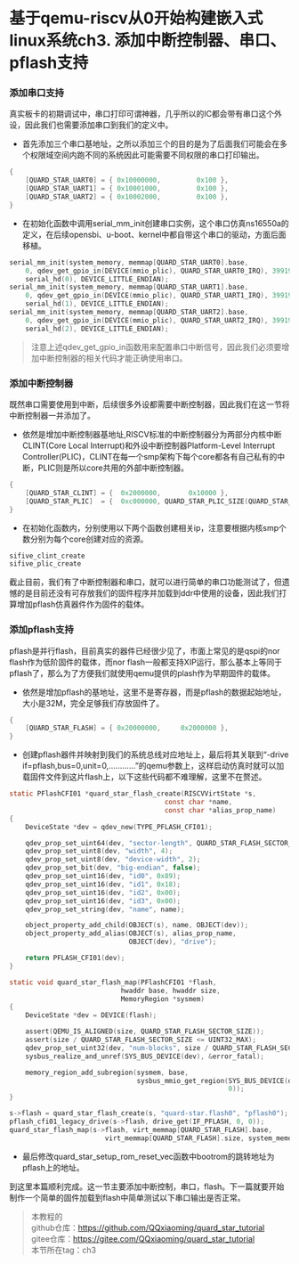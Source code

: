 # 基于qemu-riscv从0开始构建嵌入式linux系统ch3. 添加中断控制器、串口、pflash支持

### 添加串口支持

真实板卡的初期调试中，串口打印可谓神器，几乎所以的IC都会带有串口这个外设，因此我们也需要添加串口到我们的定义中。

- 首先添加三个串口基地址，之所以添加三个的目的是为了后面我们可能会在多个权限域空间内跑不同的系统因此可能需要不同权限的串口打印输出。

```c
{
    [QUARD_STAR_UART0] = { 0x10000000,         0x100 },
    [QUARD_STAR_UART1] = { 0x10001000,         0x100 },
    [QUARD_STAR_UART2] = { 0x10002000,         0x100 },
}
```

- 在初始化函数中调用serial_mm_init创建串口实例，这个串口仿真ns16550a的定义，在后续opensbi、u-boot、kernel中都自带这个串口的驱动，方面后面移植。

```c
serial_mm_init(system_memory, memmap[QUARD_STAR_UART0].base,
    0, qdev_get_gpio_in(DEVICE(mmio_plic), QUARD_STAR_UART0_IRQ), 399193,
    serial_hd(0), DEVICE_LITTLE_ENDIAN);
serial_mm_init(system_memory, memmap[QUARD_STAR_UART1].base,
    0, qdev_get_gpio_in(DEVICE(mmio_plic), QUARD_STAR_UART1_IRQ), 399193,
    serial_hd(1), DEVICE_LITTLE_ENDIAN);
serial_mm_init(system_memory, memmap[QUARD_STAR_UART2].base,
    0, qdev_get_gpio_in(DEVICE(mmio_plic), QUARD_STAR_UART2_IRQ), 399193,
    serial_hd(2), DEVICE_LITTLE_ENDIAN);
```

> 注意上述qdev_get_gpio_in函数用来配置串口中断信号，因此我们必须要增加中断控制器的相关代码才能正确使用串口。

### 添加中断控制器

既然串口需要使用到中断，后续很多外设都需要中断控制器，因此我们在这一节将中断控制器一并添加了。

- 依然是增加中断控制器基地址,RISCV标准的中断控制器分为两部分内核中断CLINT(Core Local Interrupt)和外设中断控制器Platform-Level Interrupt Controller(PLIC)，CLINT在每一个smp架构下每个core都各有自己私有的中断，PLIC则是所以core共用的外部中断控制器。

```c
{
    [QUARD_STAR_CLINT] = {  0x2000000,       0x10000 },
    [QUARD_STAR_PLIC]  = {  0xc000000, QUARD_STAR_PLIC_SIZE(QUARD_STAR_CPUS_MAX * 2) },
}
```

- 在初始化函数内，分别使用以下两个函数创建相关ip，注意要根据内核smp个数分别为每个core创建对应的资源。

```c
sifive_clint_create
sifive_plic_create
```

截止目前，我们有了中断控制器和串口，就可以进行简单的串口功能测试了，但遗憾的是目前还没有可存放我们的固件程序并加载到ddr中使用的设备，因此我们打算增加pflash仿真器件作为固件的载体。

### 添加pflash支持

pflash是并行flash，目前真实的器件已经很少见了，市面上常见的是qspi的nor flash作为低阶固件的载体，而nor flash一般都支持XIP运行，那么基本上等同于pflash了，那么为了方便我们就使用qemu提供的plash作为早期固件的载体。

- 依然是增加pflash的基地址，这里不是寄存器，而是pflash的数据起始地址，大小是32M，完全足够我们存放固件了。

```c
{
    [QUARD_STAR_FLASH] = { 0x20000000,     0x2000000 },
}
```

- 创建pflash器件并映射到我们的系统总线对应地址上，最后将其关联到“-drive if=pflash,bus=0,unit=0,…………”的qemu参数上，这样启动仿真时就可以加载固件文件到这片flash上，以下这些代码都不难理解，这里不在赘述。

```c
static PFlashCFI01 *quard_star_flash_create(RISCVVirtState *s,
                                       const char *name,
                                       const char *alias_prop_name)
{
    DeviceState *dev = qdev_new(TYPE_PFLASH_CFI01);

    qdev_prop_set_uint64(dev, "sector-length", QUARD_STAR_FLASH_SECTOR_SIZE);
    qdev_prop_set_uint8(dev, "width", 4);
    qdev_prop_set_uint8(dev, "device-width", 2);
    qdev_prop_set_bit(dev, "big-endian", false);
    qdev_prop_set_uint16(dev, "id0", 0x89);
    qdev_prop_set_uint16(dev, "id1", 0x18);
    qdev_prop_set_uint16(dev, "id2", 0x00);
    qdev_prop_set_uint16(dev, "id3", 0x00);
    qdev_prop_set_string(dev, "name", name);

    object_property_add_child(OBJECT(s), name, OBJECT(dev));
    object_property_add_alias(OBJECT(s), alias_prop_name,
                              OBJECT(dev), "drive");

    return PFLASH_CFI01(dev);
}

static void quard_star_flash_map(PFlashCFI01 *flash,
                            hwaddr base, hwaddr size,
                            MemoryRegion *sysmem)
{
    DeviceState *dev = DEVICE(flash);

    assert(QEMU_IS_ALIGNED(size, QUARD_STAR_FLASH_SECTOR_SIZE));
    assert(size / QUARD_STAR_FLASH_SECTOR_SIZE <= UINT32_MAX);
    qdev_prop_set_uint32(dev, "num-blocks", size / QUARD_STAR_FLASH_SECTOR_SIZE);
    sysbus_realize_and_unref(SYS_BUS_DEVICE(dev), &error_fatal);

    memory_region_add_subregion(sysmem, base,
                                sysbus_mmio_get_region(SYS_BUS_DEVICE(dev),
                                                       0));
}

s->flash = quard_star_flash_create(s, "quard-star.flash0", "pflash0");
pflash_cfi01_legacy_drive(s->flash, drive_get(IF_PFLASH, 0, 0));
quard_star_flash_map(s->flash, virt_memmap[QUARD_STAR_FLASH].base,
                        virt_memmap[QUARD_STAR_FLASH].size, system_memory);
```

- 最后修改quard_star_setup_rom_reset_vec函数中bootrom的跳转地址为pflash上的地址。

到这里本篇顺利完成。这一节主要添加中断控制，串口，flash。下一篇就要开始制作一个简单的固件加载到flash中简单测试以下串口输出是否正常。

> 本教程的<br>github仓库：https://github.com/QQxiaoming/quard_star_tutorial<br>gitee仓库：https://gitee.com/QQxiaoming/quard_star_tutorial<br>本节所在tag：ch3